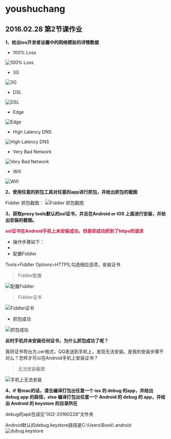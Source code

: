 # youshuchang #

## 2016.02.28 第2节课作业 ##

**1、给出ios开发者设置中的网络模拟的详情数据**


- 100% Loss

![100% Loss](http://i.imgur.com/VVKMrLh.png)

- 3G

![3G](http://i.imgur.com/8cwX40h.png)

- DSL

![DSL](http://i.imgur.com/jPUGPt6.png)

- Edge

![Edge](http://i.imgur.com/S7W8uDQ.png)

- High Latency DNS

![High Latency DNS](http://i.imgur.com/wwnT7Vm.png)

- Very Bad Network

![Very Bad Network](http://i.imgur.com/4RhFSOA.png)

- Wifi

![Wifi](http://i.imgur.com/bZutIwO.png)


**2、使用任意的抓包工具对任意的app进行抓包，并给出抓包的截图**

Fiddler 抓包截图：
![Fiddler 抓包截图](http://i.imgur.com/TvVEJEW.png)

**3、获取proxy tools默认的ssl证书，并且在Android or IOS 上面进行安装，并给出安装的截图。**

**<font color=#DC143C >ssl证书在Android手机上未安装成功，但是却成功抓到了https的请求</font>**

- 操作步骤如下：
-
- 配置Fiddler


Tools>Fiddler Options>HTTPS,勾选相应选项，安装证书

> Fiddler配置

![配置Fiddler](http://i.imgur.com/V6ewZYj.png)

> Fiddler证书

![Fiddler证书](http://i.imgur.com/MduYWzN.png)

- 抓包成功

![抓包成功](http://i.imgur.com/5YDWoYZ.png)

**此时手机并未安装任何证书，为什么抓包成功了呢？**

我将证书导出为.cer格式，QQ发送到手机上，发现无法安装。是我的安装步骤不对么？怎样才可以在Android手机上安装证书？

> 无法安装截图

![手机上无法安装](http://i.imgur.com/HwqbYNi.png)


**4、if 有mac的话，请去编译打包出任意一个 ios 的 debug 的app，并给出 debug app 的路径，else 编译打包出任意一个 Android 的 debug 的 app，并给出 Android 的 keystore 的目录所在**

debug的apk包请见“002-20160228”文件夹

Android默认的debug.keystore路径是C:\Users\Book\\.android
![dubug.keystore](http://i.imgur.com/rxa7N7L.png)
